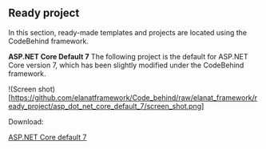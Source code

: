 ## Ready project

In this section, ready-made templates and projects are located using the CodeBehind framework.

**ASP.NET Core Default 7**
The following project is the default for ASP.NET Core version 7, which has been slightly modified under the CodeBehind framework.

!(Screen shot)[https://github.com/elanatframework/Code_behind/raw/elanat_framework/ready_project/asp_dot_net_core_default_7/screen_shot.png]

Download:

[ASP.NET Core default 7](https://github.com/elanatframework/Code_behind/raw/elanat_framework/ready_project/asp_dot_net_core_default_7/asp_dot_net_core_default_7.zip)
